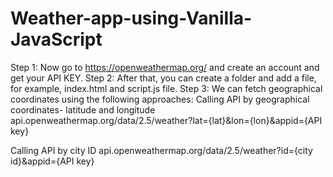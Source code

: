 # Weather-app-using-Vanilla-JavaScript

Step 1: Now go to https://openweathermap.org/ and create an account and get your API KEY.
Step 2: After that, you can create a folder and add a file, for example, index.html and script.js file.
Step 3: We can fetch geographical coordinates using the following approaches:
Calling API by geographical coordinates- latitude and longitude
api.openweathermap.org/data/2.5/weather?lat={lat}&lon={lon}&appid={API key}

Calling API by city ID
api.openweathermap.org/data/2.5/weather?id={city id}&appid={API key}

